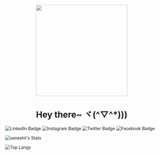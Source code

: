 <div id="header" align="center">
  <img src="https://media.giphy.com/media/JsKdu4ikYSoxaAhJOB/giphy.gif" width="300"/>
  <h1>Hey there~ ヾ(^▽^*)))</h1>
</div>
<div id="badges">
  <img src="https://img.shields.io/badge/LinkedIn-blue?style=for-the-badge&logo=linkedin&logoColor=white" alt="LinkedIn Badge" href="https://www.linkedin.com/in/andybaulita/"/>
  <img src="https://img.shields.io/badge/Instagram-purple?style=for-the-badge&logo=instagram&logoColor=white" alt="Instagram Badge"/>
  <img src="https://img.shields.io/badge/Twitter-blue?style=for-the-badge&logo=twitter&logoColor=white" alt="Twitter Badge"/>
  <img src="https://img.shields.io/badge/Facebook-blue?style=for-the-badge&logo=facebook&logoColor=white" alt="Facebook Badge"/>
</div>

![sanashii's Stats](https://github-readme-stats.vercel.app/api?username=sanashii&theme=apprentice&show_icons=true&hide_border=true&count_private=true)

![Top Langs](https://github-readme-stats.vercel.app/api/top-langs/?username=sanashii&layout=compact&theme=apprentice&hide_border=true)
